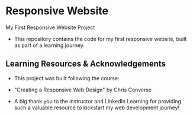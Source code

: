 # Responsive Website

My First Responsive Website Project

- This repository contains the code for my first responsive website, built as part of a learning journey.

## Learning Resources & Acknowledgements

- This project was built following the course:

* "Creating a Responsive Web Design" by Chris Converse

- A big thank you to the instructor and LinkedIn Learning for providing such a valuable resource to kickstart my web development journey!

